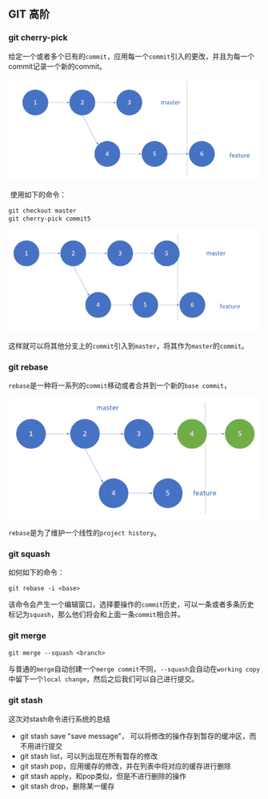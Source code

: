 ## GIT 高阶

### git cherry-pick

​	给定一个或者多个已有的`commit`，应用每一个`commit`引入的更改，并且为每一个commit记录一个新的commit。

![](https://raw.githubusercontent.com/Porterlu/picgo/main/git_cherry_pick_example1.png)

​	使用如下的命令：

```shell
git checkout master
git cherry-pick commit5
```

![](https://raw.githubusercontent.com/Porterlu/picgo/main/git_cherry_pick_example2.png)

​	这样就可以将其他分支上的`commit`引入到`master`，将其作为`master`的`commit`。

### git rebase

​	`rebase`是一种将一系列的`commit`移动或者合并到一个新的`base commit`，

![](https://raw.githubusercontent.com/Porterlu/picgo/main/git_rebase_example.png)

​	`rebase`是为了维护一个线性的`project history`。

### git squash

如何如下的命令：

```shell
git rebase -i <base>
```

​	该命令会产生一个编辑窗口，选择要操作的`commit`历史，可以一条或者多条历史标记为`squash`，那么他们将会和上面一条`commit`相合并。

### git merge

```shell
git merge --squash <branch>
```

​	与普通的`merge`自动创建一个`merge commit`不同，`--squash`会自动在`working copy`中留下一个`local change`，然后之后我们可以自己进行提交。

### git stash
  这次对stash命令进行系统的总结
* git stash save "save message"， 可以将修改的操作存到暂存的缓冲区，而不用进行提交
* git stash list，可以列出现在所有暂存的修改
* git stash pop，应用缓存的修改，并在列表中将对应的缓存进行删除
* git stash apply，和pop类似，但是不进行删除的操作
* git stash drop，删除某一缓存
